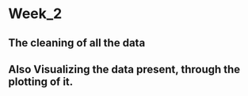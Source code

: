 # Week_2
## The cleaning of all the data
## Also Visualizing the data present, through the plotting of it.